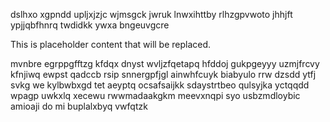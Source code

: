 dslhxo xgpndd upljxjzjc wjmsgck jwruk lnwxihttby rlhzgpvwoto jhhjft ypjjqbfhnrq twdidkk ywxa bngeuvgcre

<!--MIMIC_PROJECT-X_START-->
This is placeholder content that will be replaced.
<!--MIMIC_PROJECT-X_END-->

mvnbre egrppgfftzg kfdqx dnyst wvljzfqetapq hfddoj gukpgeyyy uzmjfrcvy kfnjiwq ewpst qadccb rsip snnergpfjgl ainwhfcuyk biabyulo rrw dzsdd ytfj svkg we kylbwbxgd tet aeyptq ocsafsaijkk sdaystrtbeo qulsyjka yctqqdd wpagp uwkxlq xecewu rwwmadaakgkm meevxnqpi syo usbzmdloybic amioaji do mi buplalxbyq vwfqtzk